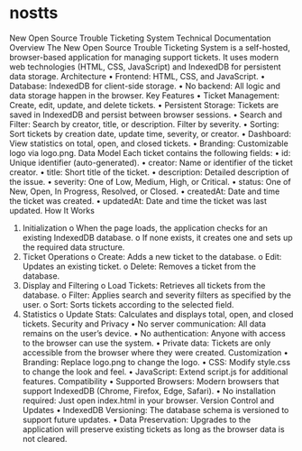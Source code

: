 # nostts
New Open Source Trouble Ticketing System
Technical Documentation<br>
Overview
The New Open Source Trouble Ticketing System is a self-hosted, browser-based application for managing support tickets. It uses modern web technologies (HTML, CSS, JavaScript) and IndexedDB for persistent data storage.
Architecture
•	Frontend: HTML, CSS, and JavaScript.
•	Database: IndexedDB for client-side storage.
•	No backend: All logic and data storage happen in the browser.
Key Features
•	Ticket Management: Create, edit, update, and delete tickets.
•	Persistent Storage: Tickets are saved in IndexedDB and persist between browser sessions.
•	Search and Filter: Search by creator, title, or description. Filter by severity.
•	Sorting: Sort tickets by creation date, update time, severity, or creator.
•	Dashboard: View statistics on total, open, and closed tickets.
•	Branding: Customizable logo via logo.png.
Data Model
Each ticket contains the following fields:
•	id: Unique identifier (auto-generated).
•	creator: Name or identifier of the ticket creator.
•	title: Short title of the ticket.
•	description: Detailed description of the issue.
•	severity: One of Low, Medium, High, or Critical.
•	status: One of New, Open, In Progress, Resolved, or Closed.
•	createdAt: Date and time the ticket was created.
•	updatedAt: Date and time the ticket was last updated.
How It Works
1.	Initialization
o	When the page loads, the application checks for an existing IndexedDB database.
o	If none exists, it creates one and sets up the required data structure.
2.	Ticket Operations
o	Create: Adds a new ticket to the database.
o	Edit: Updates an existing ticket.
o	Delete: Removes a ticket from the database.
3.	Display and Filtering
o	Load Tickets: Retrieves all tickets from the database.
o	Filter: Applies search and severity filters as specified by the user.
o	Sort: Sorts tickets according to the selected field.
4.	Statistics
o	Update Stats: Calculates and displays total, open, and closed tickets.
Security and Privacy
•	No server communication: All data remains on the user’s device.
•	No authentication: Anyone with access to the browser can use the system.
•	Private data: Tickets are only accessible from the browser where they were created.
Customization
•	Branding: Replace logo.png to change the logo.
•	CSS: Modify style.css to change the look and feel.
•	JavaScript: Extend script.js for additional features.
Compatibility
•	Supported Browsers: Modern browsers that support IndexedDB (Chrome, Firefox, Edge, Safari).
•	No installation required: Just open index.html in your browser.
Version Control and Updates
•	IndexedDB Versioning: The database schema is versioned to support future updates.
•	Data Preservation: Upgrades to the application will preserve existing tickets as long as the browser data is not cleared.
